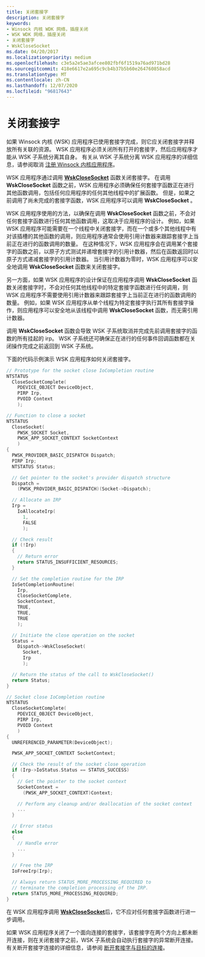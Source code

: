```yaml
---
title: 关闭套接字
description: 关闭套接字
keywords:
- Winsock 内核 WDK 网络，插座关闭
- WSK WDK 网络，插座关闭
- 关闭套接字
- WskCloseSocket
ms.date: 04/20/2017
ms.localizationpriority: medium
ms.openlocfilehash: c3e5a2e5ae3afcee802fbf6f1519a76ad971bd28
ms.sourcegitcommit: 418e6617e2a695c9cb4b37b5b60e264760858acd
ms.translationtype: MT
ms.contentlocale: zh-CN
ms.lasthandoff: 12/07/2020
ms.locfileid: "96817643"
---
```

# <a name="closing-a-socket"></a>关闭套接字


如果 Winsock 内核 (WSK) 应用程序已使用套接字完成，则它应关闭套接字并释放所有关联的资源。 WSK 应用程序必须关闭所有打开的套接字，然后应用程序才能从 WSK 子系统分离其自身。 有关从 WSK 子系统分离 WSK 应用程序的详细信息，请参阅取消 [注册 Winsock 内核应用程序](unregistering-a-winsock-kernel-application.md)。

WSK 应用程序通过调用 [**WskCloseSocket**](/windows-hardware/drivers/ddi/wsk/nc-wsk-pfn_wsk_close_socket) 函数关闭套接字。 在调用 **WskCloseSocket** 函数之前，WSK 应用程序必须确保任何套接字函数正在进行其他函数调用，包括任何应用程序的任何其他线程中的扩展函数。 但是，如果之前调用了尚未完成的套接字函数，WSK 应用程序可以调用 **WskCloseSocket** 。

WSK 应用程序使用的方法，以确保在调用 **WskCloseSocket** 函数之前，不会对任何套接字函数进行任何其他函数调用，这取决于应用程序的设计。 例如，如果 WSK 应用程序可能需要在一个线程中关闭套接字，而在一个或多个其他线程中有对该插槽的其他函数的调用，则应用程序通常会使用引用计数器来跟踪套接字上当前正在进行的函数调用的数量。 在这种情况下，WSK 应用程序会在调用某个套接字的函数之前，以原子方式测试并递增套接字的引用计数器，然后在函数返回时以原子方式递减套接字的引用计数器。 当引用计数器为零时，WSK 应用程序可以安全地调用 **WskCloseSocket** 函数来关闭套接字。

另一方面，如果 WSK 应用程序的设计保证在应用程序调用 **WskCloseSocket** 函数关闭套接字时，不会对任何其他线程中的特定套接字函数进行任何调用，则 WSK 应用程序不需要使用引用计数器来跟踪套接字上当前正在进行的函数调用的数量。 例如，如果 WSK 应用程序从单个线程为特定套接字执行其所有套接字操作，则应用程序可以安全地从该线程中调用 **WskCloseSocket** 函数，而无需引用计数器。

调用 **WskCloseSocket** 函数会导致 WSK 子系统取消并完成先前调用套接字的函数的所有挂起的 irp。 WSK 子系统还可确保正在进行的任何事件回调函数都在关闭操作完成之前返回到 WSK 子系统。

下面的代码示例演示 WSK 应用程序如何关闭套接字。

```C++
// Prototype for the socket close IoCompletion routine
NTSTATUS
  CloseSocketComplete(
    PDEVICE_OBJECT DeviceObject,
    PIRP Irp,
    PVOID Context
    );

// Function to close a socket
NTSTATUS
  CloseSocket(
    PWSK_SOCKET Socket,
    PWSK_APP_SOCKET_CONTEXT SocketContext
    )
{
  PWSK_PROVIDER_BASIC_DISPATCH Dispatch;
  PIRP Irp;
  NTSTATUS Status;

  // Get pointer to the socket's provider dispatch structure
  Dispatch =
    (PWSK_PROVIDER_BASIC_DISPATCH)(Socket->Dispatch);

  // Allocate an IRP
  Irp =
    IoAllocateIrp(
      1,
      FALSE
      );

  // Check result
  if (!Irp)
  {
    // Return error
    return STATUS_INSUFFICIENT_RESOURCES;
  }

  // Set the completion routine for the IRP
  IoSetCompletionRoutine(
    Irp,
    CloseSocketComplete,
    SocketContext,
    TRUE,
    TRUE,
    TRUE
    );

  // Initiate the close operation on the socket
  Status =
    Dispatch->WskCloseSocket(
      Socket,
      Irp
      );

  // Return the status of the call to WskCloseSocket()
  return Status;
}

// Socket close IoCompletion routine
NTSTATUS
  CloseSocketComplete(
    PDEVICE_OBJECT DeviceObject,
    PIRP Irp,
    PVOID Context
    )
{
  UNREFERENCED_PARAMETER(DeviceObject);

  PWSK_APP_SOCKET_CONTEXT SocketContext;

  // Check the result of the socket close operation
  if (Irp->IoStatus.Status == STATUS_SUCCESS)
  {
    // Get the pointer to the socket context
    SocketContext =
      (PWSK_APP_SOCKET_CONTEXT)Context;

    // Perform any cleanup and/or deallocation of the socket context
    ...
  }

  // Error status
  else
  {
    // Handle error
    ...
  }

  // Free the IRP
  IoFreeIrp(Irp);

  // Always return STATUS_MORE_PROCESSING_REQUIRED to
  // terminate the completion processing of the IRP.
  return STATUS_MORE_PROCESSING_REQUIRED;
}
```

在 WSK 应用程序调用 [**WskCloseSocket**](/windows-hardware/drivers/ddi/wsk/nc-wsk-pfn_wsk_close_socket)后，它不应对任何套接字函数进行进一步调用。

如果 WSK 应用程序关闭了一个面向连接的套接字，该套接字在两个方向上都未断开连接，则在关闭套接字之前，WSK 子系统会自动执行套接字的异常断开连接。 有关断开套接字连接的详细信息，请参阅 [断开套接字与目标的连接](disconnecting-a-socket-from-a-destination.md)。

 

